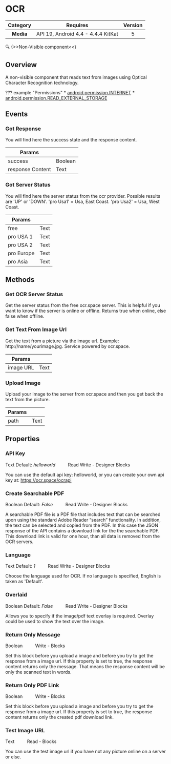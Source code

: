 # OCR

| Category | Requires | Version |
|:--------:|:-------:|:--------:|
|**Media**|<span class="chip chip-any">API 19, Android 4.4 - 4.4.4 KitKat</span>|<span class="chip chip-number">5</span>|

:mag: {>>Non-Visible component<<}

## Overview

A non-visible component that reads text from images using Optical Character Recognition technology.

??? example "Permissions"
    * [android.permission.INTERNET](https://developer.android.com/reference/android/Manifest.permission.html#INTERNET)
    * [android.permission.READ_EXTERNAL_STORAGE](https://developer.android.com/reference/android/Manifest.permission.html#READ_EXTERNAL_STORAGE)

## Events

### Got Response

You will find here the success state and the response content.

<div class="block" ai2-block="event" not-rendered="true" value="%7B%22componentName%22:%20%22OCR%22,%20%22name%22:%20%22Got%20Response%22,%20%22params%22:%20%5B%22success%22,%20%22response%20Content%22%5D%7D"></div>

| Params | []() |
|--------|------|
|success|<span class="chip chip-boolean">Boolean</span>|
|response Content|<span class="chip chip-text">Text</span>|


### Got Server Status

You will find here the server status from the ocr provider. Possible results are 'UP' or 'DOWN'. 'pro Usa1' = Usa, East Coast. 'pro Usa2' = Usa, West Coast.

<div class="block" ai2-block="event" not-rendered="true" value="%7B%22componentName%22:%20%22OCR%22,%20%22name%22:%20%22Got%20Server%20Status%22,%20%22params%22:%20%5B%22free%22,%20%22pro%20USA%201%22,%20%22pro%20USA%202%22,%20%22pro%20Europe%22,%20%22pro%20Asia%22%5D%7D"></div>

| Params | []() |
|--------|------|
|free|<span class="chip chip-text">Text</span>|
|pro USA 1|<span class="chip chip-text">Text</span>|
|pro USA 2|<span class="chip chip-text">Text</span>|
|pro Europe|<span class="chip chip-text">Text</span>|
|pro Asia|<span class="chip chip-text">Text</span>|


## Methods

### Get OCR Server Status

Get the server status from the free ocr.space server. This is helpful if you want to know if the server is online or offline. Returns true when online, else false when offline.

<div class="block" ai2-block="method" not-rendered="true" value="%7B%22componentName%22:%20%22OCR%22,%20%22name%22:%20%22Get%20OCR%20Server%20Status%22,%20%22output%22:%20false,%20%22params%22:%20%5B%5D%7D"></div>


### Get Text From Image Url

Get the text from a picture via the image url. Example: http://name/yourimage.jpg. Service powered by ocr.space.

<div class="block" ai2-block="method" not-rendered="true" value="%7B%22componentName%22:%20%22OCR%22,%20%22name%22:%20%22Get%20Text%20From%20Image%20Url%22,%20%22output%22:%20false,%20%22params%22:%20%5B%22image%20URL%22%5D%7D"></div>


| Params | []() |
|--------|------|
|image URL|<span class="chip chip-text">Text</span>|


### Upload Image

Upload your image to the server from ocr.space and then you get back the text from the picture.

<div class="block" ai2-block="method" not-rendered="true" value="%7B%22componentName%22:%20%22OCR%22,%20%22name%22:%20%22Upload%20Image%22,%20%22output%22:%20false,%20%22params%22:%20%5B%22path%22%5D%7D"></div>


| Params | []() |
|--------|------|
|path|<span class="chip chip-text">Text</span>|


## Properties

### API Key

<span class="chip chip-text">Text</span><span style="user-select: none;">&nbsp;</span><span class="chip chip-text">Default: <i>helloworld</i></span><span style="user-select: none;">&nbsp;&nbsp;&nbsp;&nbsp;&nbsp;&nbsp;&nbsp;&nbsp;&nbsp;&nbsp;</span><span class="chip chip-rw">Read</span><span style="user-select: none;">&nbsp;</span><span class="chip chip-rw">Write</span><span style="user-select: none;">&nbsp;</span>-<span style="user-select: none;">&nbsp;</span><span class="chip chip-bd">Designer</span><span style="user-select: none;">&nbsp;</span><span class="chip chip-bd">Blocks</span><span style="user-select: none;">&nbsp;</span>

You can use the default api key: helloworld, or you can create your own api key at: https://ocr.space/ocrapi

<div class="block" ai2-block="property" not-rendered="true" value="%7B%22componentName%22:%20%22OCR%22,%20%22name%22:%20%22API%20Key%22,%20%22getter%22:%20true%7D"></div>
<div class="block" ai2-block="property" not-rendered="true" value="%7B%22componentName%22:%20%22OCR%22,%20%22name%22:%20%22API%20Key%22,%20%22getter%22:%20false%7D"></div>


### Create Searchable PDF

<span class="chip chip-boolean">Boolean</span><span style="user-select: none;">&nbsp;</span><span class="chip chip-boolean">Default: <i>False</i></span><span style="user-select: none;">&nbsp;&nbsp;&nbsp;&nbsp;&nbsp;&nbsp;&nbsp;&nbsp;&nbsp;&nbsp;</span><span class="chip chip-rw">Read</span><span style="user-select: none;">&nbsp;</span><span class="chip chip-rw">Write</span><span style="user-select: none;">&nbsp;</span>-<span style="user-select: none;">&nbsp;</span><span class="chip chip-bd">Designer</span><span style="user-select: none;">&nbsp;</span><span class="chip chip-bd">Blocks</span><span style="user-select: none;">&nbsp;</span>

A searchable PDF file is a PDF file that includes text that can be searched upon using the standard Adobe Reader “search” functionality. In addition, the text can be selected and copied from the PDF. In this case the JSON response of the API contains a download link for the the searchable PDF. This download link is valid for one hour, than all data is removed from the OCR servers.

<div class="block" ai2-block="property" not-rendered="true" value="%7B%22componentName%22:%20%22OCR%22,%20%22name%22:%20%22Create%20Searchable%20PDF%22,%20%22getter%22:%20true%7D"></div>
<div class="block" ai2-block="property" not-rendered="true" value="%7B%22componentName%22:%20%22OCR%22,%20%22name%22:%20%22Create%20Searchable%20PDF%22,%20%22getter%22:%20false%7D"></div>


### Language

<span class="chip chip-text">Text</span><span style="user-select: none;">&nbsp;</span><span class="chip chip-text">Default: <i>1</i></span><span style="user-select: none;">&nbsp;&nbsp;&nbsp;&nbsp;&nbsp;&nbsp;&nbsp;&nbsp;&nbsp;&nbsp;</span><span class="chip chip-rw">Read</span><span style="user-select: none;">&nbsp;</span><span class="chip chip-rw">Write</span><span style="user-select: none;">&nbsp;</span>-<span style="user-select: none;">&nbsp;</span><span class="chip chip-bd">Designer</span><span style="user-select: none;">&nbsp;</span><span class="chip chip-bd">Blocks</span><span style="user-select: none;">&nbsp;</span>

Choose the language used for OCR. If no language is specified, English is taken as 'Default'.

<div class="block" ai2-block="property" not-rendered="true" value="%7B%22componentName%22:%20%22OCR%22,%20%22name%22:%20%22Language%22,%20%22getter%22:%20true%7D"></div>
<div class="block" ai2-block="property" not-rendered="true" value="%7B%22componentName%22:%20%22OCR%22,%20%22name%22:%20%22Language%22,%20%22getter%22:%20false%7D"></div>


### Overlaid

<span class="chip chip-boolean">Boolean</span><span style="user-select: none;">&nbsp;</span><span class="chip chip-boolean">Default: <i>False</i></span><span style="user-select: none;">&nbsp;&nbsp;&nbsp;&nbsp;&nbsp;&nbsp;&nbsp;&nbsp;&nbsp;&nbsp;</span><span class="chip chip-rw">Read</span><span style="user-select: none;">&nbsp;</span><span class="chip chip-rw">Write</span><span style="user-select: none;">&nbsp;</span>-<span style="user-select: none;">&nbsp;</span><span class="chip chip-bd">Designer</span><span style="user-select: none;">&nbsp;</span><span class="chip chip-bd">Blocks</span><span style="user-select: none;">&nbsp;</span>

Allows you to specify if the image/pdf text overlay is required. Overlay could be used to show the text over the image.

<div class="block" ai2-block="property" not-rendered="true" value="%7B%22componentName%22:%20%22OCR%22,%20%22name%22:%20%22Overlaid%22,%20%22getter%22:%20true%7D"></div>
<div class="block" ai2-block="property" not-rendered="true" value="%7B%22componentName%22:%20%22OCR%22,%20%22name%22:%20%22Overlaid%22,%20%22getter%22:%20false%7D"></div>


### Return Only Message

<span class="chip chip-boolean">Boolean</span><span style="user-select: none;">&nbsp;&nbsp;&nbsp;&nbsp;&nbsp;&nbsp;&nbsp;&nbsp;&nbsp;&nbsp;</span><span class="chip chip-rw">Write</span><span style="user-select: none;">&nbsp;</span>-<span style="user-select: none;">&nbsp;</span><span class="chip chip-bd">Blocks</span><span style="user-select: none;">&nbsp;</span>

Set this block before you upload a image and before you try to get the response from a image url. If this property is set to true, the response content returns only the message. That means the response content will be only the scanned text in words.

<div class="block" ai2-block="property" not-rendered="true" value="%7B%22componentName%22:%20%22OCR%22,%20%22name%22:%20%22Return%20Only%20Message%22,%20%22getter%22:%20false%7D"></div>


### Return Only PDF Link

<span class="chip chip-boolean">Boolean</span><span style="user-select: none;">&nbsp;&nbsp;&nbsp;&nbsp;&nbsp;&nbsp;&nbsp;&nbsp;&nbsp;&nbsp;</span><span class="chip chip-rw">Write</span><span style="user-select: none;">&nbsp;</span>-<span style="user-select: none;">&nbsp;</span><span class="chip chip-bd">Blocks</span><span style="user-select: none;">&nbsp;</span>

Set this block before you upload a image and before you try to get the response from a image url. If this property is set to true, the response content returns only the created pdf download link.

<div class="block" ai2-block="property" not-rendered="true" value="%7B%22componentName%22:%20%22OCR%22,%20%22name%22:%20%22Return%20Only%20PDF%20Link%22,%20%22getter%22:%20false%7D"></div>


### Test Image URL

<span class="chip chip-text">Text</span><span style="user-select: none;">&nbsp;&nbsp;&nbsp;&nbsp;&nbsp;&nbsp;&nbsp;&nbsp;&nbsp;&nbsp;</span><span class="chip chip-rw">Read</span><span style="user-select: none;">&nbsp;</span>-<span style="user-select: none;">&nbsp;</span><span class="chip chip-bd">Blocks</span><span style="user-select: none;">&nbsp;</span>

You can use the test image url if you have not any picture online on a server or else.

<div class="block" ai2-block="property" not-rendered="true" value="%7B%22componentName%22:%20%22OCR%22,%20%22name%22:%20%22Test%20Image%20URL%22,%20%22getter%22:%20true%7D"></div>
